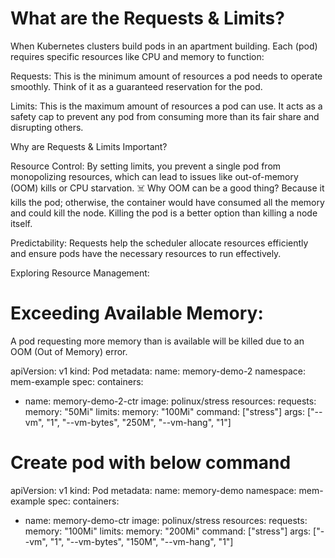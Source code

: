 # What are the Requests & Limits?

When Kubernetes clusters build pods in an apartment building. Each (pod) requires specific resources like CPU and memory to function:

 

Requests: This is the minimum amount of resources a pod needs to operate smoothly. Think of it as a guaranteed reservation for the pod.

Limits: This is the maximum amount of resources a pod can use. It acts as a safety cap to prevent any pod from consuming more than its fair share and disrupting others.

Why are Requests & Limits Important?

Resource Control: By setting limits, you prevent a single pod from monopolizing resources, which can lead to issues like out-of-memory (OOM) kills or CPU starvation. ☠️ Why OOM can be a good thing? Because it kills the pod; otherwise, the container would have consumed all the memory and could kill the node. Killing the pod is a better option than killing a node itself.

Predictability: Requests help the scheduler allocate resources efficiently and ensure pods have the necessary resources to run effectively.

Exploring Resource Management:

# Exceeding Available Memory:
A pod requesting more memory than is available will be killed due to an OOM (Out of Memory) error.

apiVersion: v1
kind: Pod
metadata:
  name: memory-demo-2
  namespace: mem-example
spec:
  containers:
  - name: memory-demo-2-ctr
    image: polinux/stress
    resources:
      requests:
        memory: "50Mi"
      limits:
        memory: "100Mi"
    command: ["stress"]
    args: ["--vm", "1", "--vm-bytes", "250M", "--vm-hang", "1"]


# Create pod with below command

apiVersion: v1
kind: Pod
metadata:
  name: memory-demo
  namespace: mem-example
spec:
  containers:
  - name: memory-demo-ctr
    image: polinux/stress
    resources:
      requests:
        memory: "100Mi"
      limits:
        memory: "200Mi"
    command: ["stress"]
    args: ["--vm", "1", "--vm-bytes", "150M", "--vm-hang", "1"]
